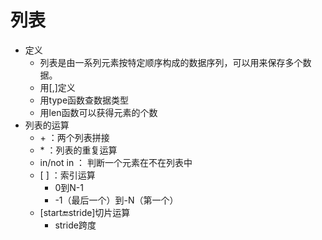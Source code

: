 # 列表
- 定义
  - 列表是由一系列元素按特定顺序构成的数据序列，可以用来保存多个数据。
  - 用[,]定义
  - 用type函数查数据类型  
  - 用len函数可以获得元素的个数
- 列表的运算
  - \+ ：两个列表拼接
  - \* ：列表的重复运算
  - in/not in ： 判断一个元素在不在列表中
  - \[ ] ：索引运算
    - 0到N-1
    - -1（最后一个）到-N（第一个）  
  - [start:end:stride]切片运算
    - stride跨度
